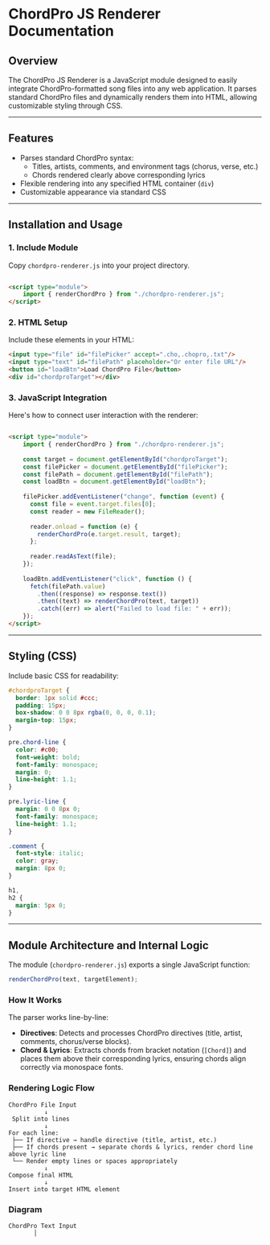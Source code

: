 # ChordPro JS Renderer Documentation

## Overview

The ChordPro JS Renderer is a JavaScript module designed to easily integrate ChordPro-formatted song files into any web application. It parses standard ChordPro files and dynamically renders them into HTML, allowing customizable styling through CSS.

---

## Features

- Parses standard ChordPro syntax:
    - Titles, artists, comments, and environment tags (chorus, verse, etc.)
    - Chords rendered clearly above corresponding lyrics
- Flexible rendering into any specified HTML container (`div`)
- Customizable appearance via standard CSS

---

## Installation and Usage

### 1. Include Module

Copy `chordpro-renderer.js` into your project directory.

```html

<script type="module">
    import { renderChordPro } from "./chordpro-renderer.js";
</script>
```

### 2. HTML Setup

Include these elements in your HTML:

```html
<input type="file" id="filePicker" accept=".cho,.chopro,.txt"/>
<input type="text" id="filePath" placeholder="Or enter file URL"/>
<button id="loadBtn">Load ChordPro File</button>
<div id="chordproTarget"></div>
```

### 3. JavaScript Integration

Here's how to connect user interaction with the renderer:

```html

<script type="module">
    import { renderChordPro } from "./chordpro-renderer.js";
  
    const target = document.getElementById("chordproTarget");
    const filePicker = document.getElementById("filePicker");
    const filePath = document.getElementById("filePath");
    const loadBtn = document.getElementById("loadBtn");
  
    filePicker.addEventListener("change", function (event) {
      const file = event.target.files[0];
      const reader = new FileReader();
  
      reader.onload = function (e) {
        renderChordPro(e.target.result, target);
      };
  
      reader.readAsText(file);
    });
  
    loadBtn.addEventListener("click", function () {
      fetch(filePath.value)
        .then((response) => response.text())
        .then((text) => renderChordPro(text, target))
        .catch((err) => alert("Failed to load file: " + err));
    });
</script>
```

---

## Styling (CSS)

Include basic CSS for readability:

```css
#chordproTarget {
  border: 1px solid #ccc;
  padding: 15px;
  box-shadow: 0 0 8px rgba(0, 0, 0, 0.1);
  margin-top: 15px;
}

pre.chord-line {
  color: #c00;
  font-weight: bold;
  font-family: monospace;
  margin: 0;
  line-height: 1.1;
}

pre.lyric-line {
  margin: 0 0 8px 0;
  font-family: monospace;
  line-height: 1.1;
}

.comment {
  font-style: italic;
  color: gray;
  margin: 8px 0;
}

h1,
h2 {
  margin: 5px 0;
}
```

---

## Module Architecture and Internal Logic

The module (`chordpro-renderer.js`) exports a single JavaScript function:

```javascript
renderChordPro(text, targetElement);
```

### How It Works

The parser works line-by-line:

- **Directives**: Detects and processes ChordPro directives (title, artist, comments, chorus/verse blocks).
- **Chord & Lyrics**: Extracts chords from bracket notation (`[Chord]`) and places them above their corresponding
  lyrics, ensuring chords align correctly via monospace fonts.

### Rendering Logic Flow

```plaintext
ChordPro File Input
          ↓
 Split into lines
          ↓
For each line:
 ├── If directive → handle directive (title, artist, etc.)
 ├── If chords present → separate chords & lyrics, render chord line above lyric line
 └── Render empty lines or spaces appropriately
          ↓
Compose final HTML
          ↓
Insert into target HTML element
```

### Diagram

```plaintext
ChordPro Text Input
       │
```
